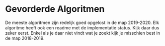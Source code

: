 # Gevorderde Algoritmen

De meeste algoritmen zijn redelijk goed opgelost in de map 2019-2020. Elk algoritme heeft ook een readme met de implementatie status. Kijk daar dus zeker eerst. Enkel als je daar niet vindt wat je zoekt kijk je misschien best in de map 2018-2019. 
